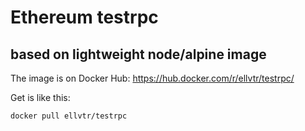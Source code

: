 # Ethereum testrpc 
## based on lightweight node/alpine image

The image is on Docker Hub:
https://hub.docker.com/r/ellvtr/testrpc/

Get is like this:
```bash
docker pull ellvtr/testrpc
```
